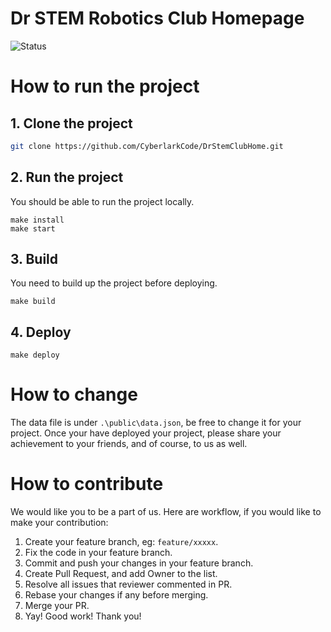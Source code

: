 # Dr STEM Robotics Club Homepage

![Status](https://github.com/CyberlarkCode/DrStemClubHome/actions/workflows/build.yml/badge.svg)

# How to run the project

## 1. Clone the project

```sh
git clone https://github.com/CyberlarkCode/DrStemClubHome.git
```

## 2. Run the project

You should be able to run the project locally.

```shell
make install
make start
```

## 3. Build

You need to build up the project before deploying.

```shell
make build
```

## 4. Deploy

```shell
make deploy
```

# How to change

The data file is under `.\public\data.json`, be free to change it for your project.
Once your have deployed your project, please share your achievement to your friends, and of course, to us as well.

# How to contribute

We would like you to be a part of us. Here are workflow, if you would like to make your contribution:

1. Create your feature branch, eg: `feature/xxxxx`.
2. Fix the code in your feature branch.
3. Commit and push your changes in your feature branch.
4. Create Pull Request, and add Owner to the list.
5. Resolve all issues that reviewer commented in PR.
6. Rebase your changes if any before merging.
7. Merge your PR.
8. Yay! Good work! Thank you!
